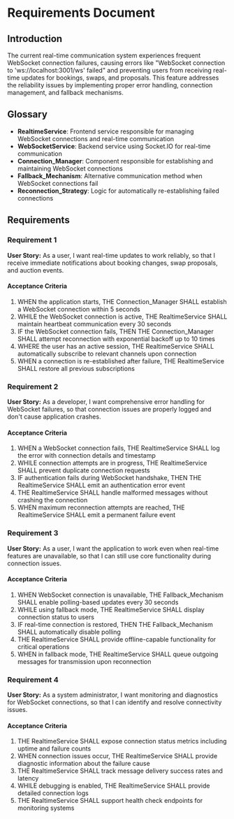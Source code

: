 # Requirements Document

## Introduction

The current real-time communication system experiences frequent WebSocket connection failures, causing errors like "WebSocket connection to 'ws://localhost:3001/ws' failed" and preventing users from receiving real-time updates for bookings, swaps, and proposals. This feature addresses the reliability issues by implementing proper error handling, connection management, and fallback mechanisms.

## Glossary

- **RealtimeService**: Frontend service responsible for managing WebSocket connections and real-time communication
- **WebSocketService**: Backend service using Socket.IO for real-time communication
- **Connection_Manager**: Component responsible for establishing and maintaining WebSocket connections
- **Fallback_Mechanism**: Alternative communication method when WebSocket connections fail
- **Reconnection_Strategy**: Logic for automatically re-establishing failed connections

## Requirements

### Requirement 1

**User Story:** As a user, I want real-time updates to work reliably, so that I receive immediate notifications about booking changes, swap proposals, and auction events.

#### Acceptance Criteria

1. WHEN the application starts, THE Connection_Manager SHALL establish a WebSocket connection within 5 seconds
2. WHILE the WebSocket connection is active, THE RealtimeService SHALL maintain heartbeat communication every 30 seconds
3. IF the WebSocket connection fails, THEN THE Connection_Manager SHALL attempt reconnection with exponential backoff up to 10 times
4. WHERE the user has an active session, THE RealtimeService SHALL automatically subscribe to relevant channels upon connection
5. WHEN a connection is re-established after failure, THE RealtimeService SHALL restore all previous subscriptions

### Requirement 2

**User Story:** As a developer, I want comprehensive error handling for WebSocket failures, so that connection issues are properly logged and don't cause application crashes.

#### Acceptance Criteria

1. WHEN a WebSocket connection fails, THE RealtimeService SHALL log the error with connection details and timestamp
2. WHILE connection attempts are in progress, THE RealtimeService SHALL prevent duplicate connection requests
3. IF authentication fails during WebSocket handshake, THEN THE RealtimeService SHALL emit an authentication error event
4. THE RealtimeService SHALL handle malformed messages without crashing the connection
5. WHEN maximum reconnection attempts are reached, THE RealtimeService SHALL emit a permanent failure event

### Requirement 3

**User Story:** As a user, I want the application to work even when real-time features are unavailable, so that I can still use core functionality during connection issues.

#### Acceptance Criteria

1. WHEN WebSocket connection is unavailable, THE Fallback_Mechanism SHALL enable polling-based updates every 30 seconds
2. WHILE using fallback mode, THE RealtimeService SHALL display connection status to users
3. IF real-time connection is restored, THEN THE Fallback_Mechanism SHALL automatically disable polling
4. THE RealtimeService SHALL provide offline-capable functionality for critical operations
5. WHEN in fallback mode, THE RealtimeService SHALL queue outgoing messages for transmission upon reconnection

### Requirement 4

**User Story:** As a system administrator, I want monitoring and diagnostics for WebSocket connections, so that I can identify and resolve connectivity issues.

#### Acceptance Criteria

1. THE RealtimeService SHALL expose connection status metrics including uptime and failure counts
2. WHEN connection issues occur, THE RealtimeService SHALL provide diagnostic information about the failure cause
3. THE RealtimeService SHALL track message delivery success rates and latency
4. WHILE debugging is enabled, THE RealtimeService SHALL provide detailed connection logs
5. THE RealtimeService SHALL support health check endpoints for monitoring systems